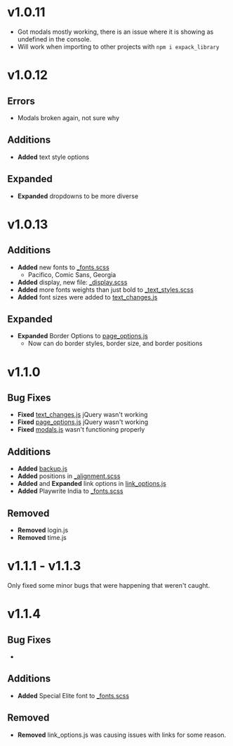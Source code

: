 # v1.0.11
- Got modals mostly working, there is an issue where it is showing as undefined in the console.
- Will work when importing to other projects with `npm i expack_library`
# v1.0.12
## Errors
- Modals broken again, not sure why
## Additions
- **Added** text style options 
## Expanded
- **Expanded** dropdowns to be more diverse
# v1.0.13
## Additions
- **Added** new fonts to [_fonts.scss](https://github.com/ExPackTeam/ExPack/blob/master/src/scss/_fonts.scss)
    - Pacifico, Comic Sans, Georgia
- **Added** display, new file: [_display.scss](https://github.com/ExPackTeam/ExPack/blob/master/src/scss/_display.scss)
- **Added** more fonts weights than just bold to [_text_styles.scss](https://github.com/ExPackTeam/ExPack/blob/master/src/scss/_text_styles.scss)
- **Added** font sizes were added to [text_changes.js](https://github.com/ExPackTeam/ExPack/blob/master/src/js/text_changes.js)
## Expanded
- **Expanded** Border Options to [page_options.js](https://github.com/ExPackTeam/ExPack/blob/master/src/js/page_options.js)
    - Now can do border styles, border size, and border positions
# v1.1.0
## Bug Fixes
- **Fixed** [text_changes.js](https://github.com/TeamExpack/ExPack/blob/master/src/js/text_changes.js) jQuery wasn't working
- **Fixed** [page_options.js](https://github.com/TeamExpack/ExPack/blob/master/src/js/page_options.js) jQuery wasn't working
- **Fixed** [modals.js](https://github.com/TeamExpack/ExPack/blob/master/src/js/modals.js) wasn't functioning properly
## Additions
- **Added** [backup.js](https://github.com/blob/master/src/js/backup.js)
- **Added** positions in [_alignment.scss](https://github.com/ExPackTeam/ExPack/blob/master/src/scss/_alignment.scss)
- **Added** and **Expanded** link options in [link_options.js](https://github.com/ExPackTeam/ExPack/blob/master/src/js/link_options.js)
- **Added** Playwrite India to [_fonts.scss](https://github.com/ExPackTeam/ExPack/blob/master/src/scss/_fonts.scss)
## Removed
- **Removed** login.js
- **Removed** time.js

# v1.1.1 - v1.1.3
Only fixed some minor bugs that were happening that weren't caught.

# v1.1.4
## Bug Fixes
- 
## Additions
- **Added** Special Elite font to [_fonts.scss](https://github.com/ExPackTeam/ExPack/blob/master/src/scss/_fonts.scss)
## Removed
- **Removed** link_options.js was causing issues with links for some reason.